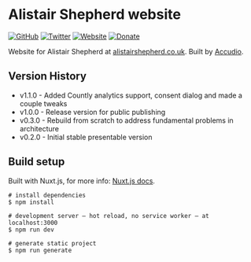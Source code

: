 # Alistair Shepherd website

[![GitHub](https://img.shields.io/badge/GitHub-Accudio-0366d6.svg)](https://github.com/Accudio) [![Twitter](https://img.shields.io/badge/Twitter-@accudio-1DA1F2.svg)](https://twitter.com/accudio) [![Website](https://img.shields.io/badge/Website-alistairshepherd.uk-4B86AF.svg)](https://alistairshepherd.uk) [![Donate](https://img.shields.io/badge/Donate-Paypal-009cde.svg)](https://www.paypal.com/cgi-bin/webscr?cmd=_donations&business=alistair.shepherd@hotmail.co.uk&item_name=Supporting+open+source+projects+by+Alistair+Shepherd&currency_code=GBP)

Website for Alistair Shepherd at [alistairshepherd.co.uk][alistairshepherdurl]. Built by [Accudio][accudiourl].

## Version History

- v1.1.0  - Added Countly analytics support, consent dialog and made a couple tweaks
- v1.0.0  - Release version for public publishing
- v0.3.0  - Rebuild from scratch to address fundamental problems in architecture
- v0.2.0  - Initial stable presentable version

## Build setup
Built with Nuxt.js, for more info: [Nuxt.js docs][nuxtdocs].
```
# install dependencies
$ npm install

# development server — hot reload, no service worker — at localhost:3000
$ npm run dev

# generate static project
$ npm run generate
```

[alistairshepherdurl]:https://alistairshepherd.uk/
[accudiourl]:https://accudio.com/
[nuxtdocs]:https://github.com/nuxt/nuxt.js

